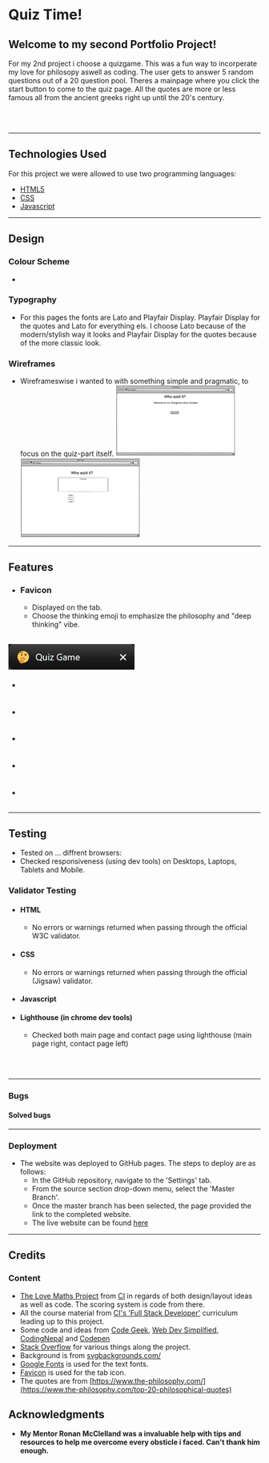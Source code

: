 # Quiz Time!
 
 ## Welcome to my second Portfolio Project!
  For my 2nd project i choose a quizgame. This was a fun way to incorperate my love for philosopy aswell as coding. The user gets to answer 5 random questions out of a 20 question pool. Theres a mainpage where you click the start button to come to the quiz page. All the quotes are more or less famous all from the ancient greeks right up until the 20's century.
  
<br>
<img src="" width="50%">
<hr>

## Technologies Used

 For this project we were allowed to use two programming languages: 

 - [HTML5](https://sv.wikipedia.org/wiki/HTML5)
 - [CSS](https://en.wikipedia.org/wiki/CSS)
 - [Javascript](https://en.wikipedia.org/wiki/JavaScript)
<hr>

## Design

### Colour Scheme
* 

### Typography
* For this pages the fonts are Lato and Playfair Display. Playfair Display for the quotes and Lato for everything els. I choose Lato because of the modern/stylish way it looks and Playfair Display for the quotes because of the more classic look.


### Wireframes
* Wireframeswise i wanted to with something simple and pragmatic, to focus on the quiz-part itself.
<img src="assets/images/wireframe_main.png" width="50%"><img src="assets/images/wireframe_quiz.png" width="50%">

<hr>

## Features

* ### Favicon
    * Displayed on the tab. 
    * Choose the thinking emoji to emphasize the philosophy and "deep thinking" vibe.
    <br>
<img src="assets/images/favicon_quiz.png" width="50%">

* #### 
    
    <br>
    <img src="" width="50%">
    
* #### 
     
    <br>
    <img src="" width="40%">
    
* #### 
    
    <br>
    <img src="" width="60%">
    
 * #### 
    
    <br>
    <img src="" width="50%">

* #### 
   
    <br>
    <img src="" width="50%">

<hr>


## Testing

* Tested on ... diffrent browsers:  
* Checked responsiveness (using dev tools) on Desktops, Laptops, Tablets and Mobile. 

### Validator Testing

* #### HTML
    * No errors or warnings returned when passing through the official W3C validator.

* #### CSS 
    * No errors or warnings returned when passing through the official (Jigsaw) validator.

* #### Javascript

* #### Lighthouse (in chrome dev tools)
    * Checked both main page and contact page using lighthouse (main page right, contact page left)
<br>
<img src="" width="40%">
<img src="" width="40%">   
<hr>

### Bugs

#### Solved bugs

<hr>

### Deployment
* The website was deployed to GitHub pages. The steps to deploy are as follows:
    * In the GitHub repository, navigate to the 'Settings' tab.
    * From the source section drop-down menu, select the 'Master Branch'.
    * Once the master branch has been selected, the page provided the link to the completed website. 
    * The live website can be found [here](link)
<hr>

## Credits

### Content
* [The Love Maths Project](https://github.com/codingbyfreddish/love-maths) from [CI](https://codeinstitute.net) in regards of both design/layout ideas as well as code. The scoring system is code from there.
* All the course material from [CI's 'Full Stack Developer'](https://codeinstitute.net/se/full-stack-software-development-diploma/) curriculum leading up to this project.
* Some code and ideas from [Code Geek](https://www.youtube.com/@codegeek9098), [Web Dev Simplified](https://www.youtube.com/@WebDevSimplified), [CodingNepal](https://www.youtube.com/@CodingNepal) and [Codepen](https://codepen.io/)
* [Stack Overflow](https://stackoverflow.com/) for various things along the project.
* Background is from [svgbackgrounds.com/](https://www.svgbackgrounds.com/)
* [Google Fonts](https://googlefonts.com) is used for the text fonts. 
* [Favicon](https://favicon.io/) is used for the tab icon.
* The quotes are from [https://www.the-philosophy.com/](https://www.the-philosophy.com/top-20-philosophical-quotes)

## Acknowledgments
* **My Mentor Ronan McClelland was a invaluable help with tips and resources to help me overcome every obsticle i faced. Can't thank him enough.**

